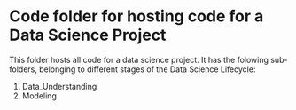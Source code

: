 # Code folder for hosting code for a Data Science Project

This folder hosts all code for a data science project. It has the folowing sub-folders, belonging to different stages of the Data Science Lifecycle:

1. Data_Understanding
2. Modeling

